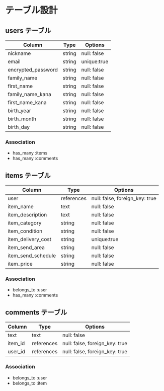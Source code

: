 # テーブル設計

## users テーブル

| Column             | Type   | Options     |
| ------------------ | ------ | ----------- |
| nickname           | string | null: false |
| email              | string | unique:true |
| encrypted_password | string | null: false |
| family_name        | string | null: false |
| first_name         | string | null: false |
| family_name_kana   | string | null: false |
| first_name_kana    | string | null: false |
| birth_year         | string | null: false |
| birth_month        | string | null: false |
| birth_day          | string | null: false |

### Association

- has_many :items
- has_many :comments

## items テーブル

| Column             | Type       | Options                        |
| ------------------ | -----------| ------------------------------ |
| user               | references | null: false, foreign_key: true |
| item_name          | text       | null: false                    |
| item_description   | text       | null: false                    |
| item_category      | string     | null: false                    |
| item_condition     | string     | null: false                    |
| item_delivery_cost | string     | unique:true                    |
| item_send_area     | string     | null: false                    |
| item_send_schedule | string     | null: false                    |
| item_price         | string     | null: false                    |


### Association

- belongs_to :user
- has_many :comments

## comments テーブル

| Column      | Type       | Options                        |
| ----------- | ---------- | ------------------------------ |
| text        | text       | null: false                    |
| item_id     | references | null: false, foreign_key: true |
| user_id     | references | null: false, foreign_key: true |

### Association

- belongs_to :user
- belongs_to :item